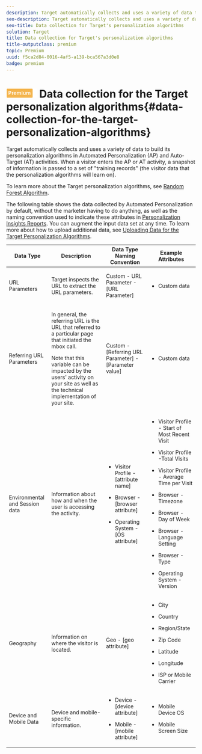 ```yaml
---
description: Target automatically collects and uses a variety of data to build its personalization algorithms in Automated Personalization (AP) and Auto-Target (AT) activities. When a visitor enters the AP or AT activity, a snapshot of information is passed to a set of "training records" (the visitor data that the personalization algorithms will learn on).
seo-description: Target automatically collects and uses a variety of data to build its personalization algorithms in Automated Personalization (AP) and Auto-Target (AT) activities. When a visitor enters the AP or AT activity, a snapshot of information is passed to a set of "training records" (the visitor data that the personalization algorithms will learn on).
seo-title: Data collection for Target's personalization algorithms
solution: Target
title: Data collection for Target's personalization algorithms
title-outputclass: premium
topic: Premium
uuid: f5ca2d84-0016-4af5-a139-bca567a3d0e8
badge: premium
---
```


# ![PREMIUM](/help/assets/premium.png) Data collection for the Target personalization algorithms{#data-collection-for-the-target-personalization-algorithms}

Target automatically collects and uses a variety of data to build its personalization algorithms in Automated Personalization (AP) and Auto-Target (AT) activities. When a visitor enters the AP or AT activity, a snapshot of information is passed to a set of "training records" (the visitor data that the personalization algorithms will learn on).

To learn more about the Target personalization algorithms, see [Random Forest Algorithm](../../c-activities/t-automated-personalization/algo-random-forest.md#concept_48F3CDAA16A848D2A84CDCD19DAAE3AA).

The following table shows the data collected by Automated Personalization by default, without the marketer having to do anything, as well as the naming convention used to indicate these attributes in [Personalization Insights Reports](../../c-reports/c-personalization-insights-reports/personalization-insights-reports.md#concept_A897070E1EDC403EB84CFB7A6ECAD767). You can augment the input data set at any time. To learn more about how to upload additional data, see [Uploading Data for the Target Personalization Algorithms](../../c-activities/t-automated-personalization/uploading-data-for-the-target-personalization-algorithms.md#concept_85EA505B37E54514A1C8AB91553FEED6).

<table id="table_F46105983FD14051BBE9C429EE9B2ACB"> 
 <thead> 
  <tr> 
   <th colname="col1" class="entry"> Data Type </th> 
   <th colname="col2" class="entry"> Description </th> 
   <th colname="col03" class="entry"> Data Type Naming Convention </th> 
   <th colname="col3" class="entry"> Example Attributes </th> 
  </tr> 
 </thead>
 <tbody> 
  <tr> 
   <td colname="col1"> <p>URL Parameters </p> </td> 
   <td colname="col2"> <p>Target inspects the URL to extract the URL parameters. </p> </td> 
   <td colname="col03"> <p>Custom - URL Parameter - [URL Parameter] </p> </td> 
   <td colname="col3"> <p> 
     <ul id="ul_499CF984C34D454491EAC4A8791F544C"> 
      <li id="li_6B86A75E1EAF4C98B2E7A3C66A5297CA"> <p>Custom data </p> </li> 
     </ul> </p> </td> 
  </tr> 
  <tr> 
   <td colname="col1"> <p> Referring URL Parameters </p> </td> 
   <td colname="col2"> <p> In general, the referring URL is the URL that referred to a particular page that initiated the mbox call. </p> <p> Note that this variable can be impacted by the users' activity on your site as well as the technical implementation of your site. </p> </td> 
   <td colname="col03"> <p>Custom - [Referring URL Parameter] - [Parameter value] </p> </td> 
   <td colname="col3"> <p> 
     <ul id="ul_1A1A063B239B4F0A8A8F09B2068E2F28"> 
      <li id="li_57112ADD82D14170A3E2311340D1CA68"> <p>Custom data </p> </li> 
     </ul> </p> </td> 
  </tr> 
  <tr> 
   <td colname="col1"> <p> Environmental and Session data </p> </td> 
   <td colname="col2"> <p>Information about how and when the user is accessing the activity. </p> </td> 
   <td colname="col03"> <p> 
     <ul id="ul_91FD14FB9BA94A079A0BB91F097FDF4E"> 
      <li id="li_4E2B828672574F32917DAFFF3A5C3B75"> <p>Visitor Profile - [attribute name] </p> </li> 
      <li id="li_1519FE988DEC490E9C8C03AEA570CDB2"> <p>Browser - [browser attribute] </p> </li> 
      <li id="li_33ECE3B6EF014767BFD4769ED728EC0C"> <p>Operating System - [OS attribute] </p> </li> 
     </ul> </p> </td> 
   <td colname="col3"> <p> 
     <ul id="ul_EEECF8FD839A4C938CFD27DC1EA16F24"> 
      <li id="li_1F33C21112954F51A444FEC69A74ABB8"> <p>Visitor Profile - Start of Most Recent Visit </p> </li> 
      <li id="li_BE781803D7BF4C95B6A01B8CE1D06147"> <p>Visitor Profile -Total Visits </p> </li> 
      <li id="li_39B446FAEDC44247AD11C48A2D1240EA"> <p>Visitor Profile - Average Time per Visit </p> </li> 
     </ul> </p> <p> 
     <ul id="ul_748D3E8BEB714EF389CD633CA3ACF5FF"> 
      <li id="li_51697C43E1944243993E9C8431643EEA"> <p>Browser - Timezone </p> </li> 
      <li id="li_2D8D58AD18134FC0926B7CC77BC082F0"> <p>Browser - Day of Week </p> </li> 
      <li id="li_96B56BF96D4646359B6DD08D2CB945B2"> <p>Browser - Language Setting </p> </li> 
      <li id="li_E3FAA5527534482095AE5724BEC781A2"> <p>Browser - Type </p> </li> 
     </ul> </p> <p> 
     <ul id="ul_B9883D3A7565468698B635CAFDC24880"> 
      <li id="li_40D2D56E734843F1B8E01C23BA2D6F25"> <p>Operating System - Version </p> </li> 
     </ul> </p> </td> 
  </tr> 
  <tr> 
   <td colname="col1"> <p>Geography </p> </td> 
   <td colname="col2"> <p>Information on where the visitor is located. </p> </td> 
   <td colname="col03"> Geo - [geo attribute] </td> 
   <td colname="col3"> <p> 
     <ul id="ul_E0C55DFA265344D0B955E8248A3B49B5"> 
      <li id="li_7BEEBD57056D4520AE15938AF17CB9F1"> <p>City </p> </li> 
      <li id="li_1C0190C4B3734C7B8892DAB5546D847D"> <p>Country </p> </li> 
      <li id="li_8C562CB1CE104A0B9DF7A7FF01CDF111"> <p>Region/State </p> </li> 
      <li id="li_C24C3F629C524961B35D6B079B22266F"> <p>Zip Code </p> </li> 
      <li id="li_E9D9AEBCC021491799352D24D9927933"> <p>Latitude </p> </li> 
      <li id="li_D73EB93C55094AE29839B69B6F85ED4D"> <p>Longitude </p> </li> 
      <li id="li_39E5A629A1AA45E197B2012EB6945999"> <p>ISP or Mobile Carrier </p> </li> 
     </ul> </p> </td> 
  </tr> 
  <tr> 
   <td colname="col1"> <p>Device and Mobile Data </p> </td> 
   <td colname="col2"> <p> Device and mobile-specific information. </p> </td> 
   <td colname="col03"> <p> 
     <ul id="ul_17AFB42C5821474BB49B902B855589E0"> 
      <li id="li_AE430A3788CE4108958ED812A9467942"> <p>Device - [device attribute] </p> </li> 
      <li id="li_D8EF1D289913431A8FFE705A964FBFE0"> <p>Mobile - [mobile attribute] </p> </li> 
     </ul> </p> </td> 
   <td colname="col3"> <p> 
     <ul id="ul_0BFD068CD5CA41FFBAD37429CBE72CD6"> 
      <li id="li_537AEBE6177B47E4B4A2D5B8B24DAFB9"> <p>Mobile Device OS </p> </li> 
      <li id="li_4298268BFF614F6F914C16F38268F4AF"> <p>Mobile Screen Size </p> </li> 
     </ul> </p> </td> 
  </tr> 
 </tbody> 
</table>

